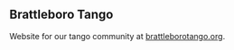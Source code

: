 Brattleboro Tango
-----------------

Website for our tango community at [brattleborotango.org](https://brattleborotango.org).



